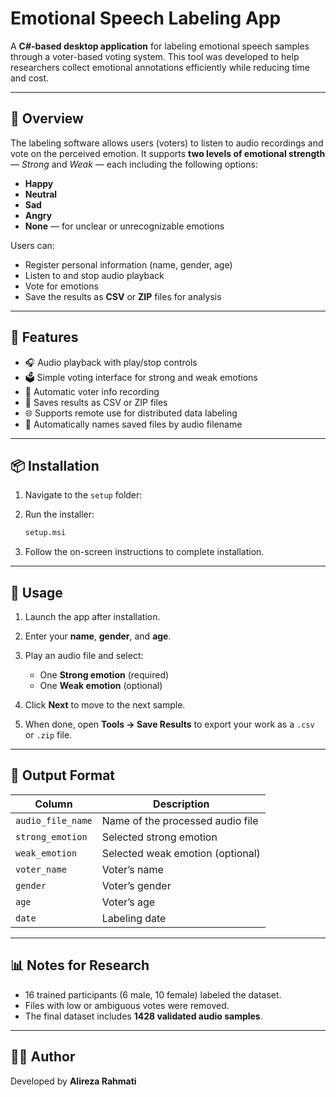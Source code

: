 # Emotional Speech Labeling App

A **C#-based desktop application** for labeling emotional speech samples through a voter-based voting system.
This tool was developed to help researchers collect emotional annotations efficiently while reducing time and cost.

---

## 🧠 Overview

The labeling software allows users (voters) to listen to audio recordings and vote on the perceived emotion.
It supports **two levels of emotional strength** — *Strong* and *Weak* — each including the following options:

* **Happy**
* **Neutral**
* **Sad**
* **Angry**
* **None** — for unclear or unrecognizable emotions

Users can:

* Register personal information (name, gender, age)
* Listen to and stop audio playback
* Vote for emotions
* Save the results as **CSV** or **ZIP** files for analysis

---

## 🧩 Features

* 🎧 Audio playback with play/stop controls
* 🗳️ Simple voting interface for strong and weak emotions
* 🧾 Automatic voter info recording
* 💾 Saves results as CSV or ZIP files
* 🌐 Supports remote use for distributed data labeling
* 🧮 Automatically names saved files by audio filename

---

## 📦 Installation
1. Navigate to the `setup` folder:
2. Run the installer:

   ```bash
   setup.msi
   ```
3. Follow the on-screen instructions to complete installation.

---

## 🚀 Usage

1. Launch the app after installation.
2. Enter your **name**, **gender**, and **age**.
3. Play an audio file and select:

   * One **Strong emotion** (required)
   * One **Weak emotion** (optional)
4. Click **Next** to move to the next sample.
5. When done, open **Tools → Save Results** to export your work as a `.csv` or `.zip` file.

---

## 📁 Output Format

| Column            | Description                      |
| ----------------- | -------------------------------- |
| `audio_file_name` | Name of the processed audio file |
| `strong_emotion`  | Selected strong emotion          |
| `weak_emotion`    | Selected weak emotion (optional) |
| `voter_name`      | Voter’s name                     |
| `gender`          | Voter’s gender                   |
| `age`             | Voter’s age                      |
| `date`            | Labeling date                    |

---

## 📊 Notes for Research

* 16 trained participants (6 male, 10 female) labeled the dataset.
* Files with low or ambiguous votes were removed.
* The final dataset includes **1428 validated audio samples**.

---

## 🧑‍💻 Author

Developed by **Alireza Rahmati**
